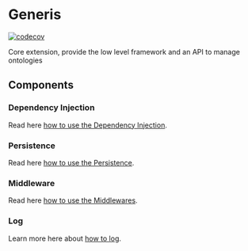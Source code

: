 Generis
=======

[![codecov](https://codecov.io/gh/oat-sa/generis/branch/master/graph/badge.svg?token=vg7OS2U3A7)](https://codecov.io/gh/oat-sa/generis)

Core extension, provide the low level framework and an API to manage ontologies

## Components

### Dependency Injection

Read here [how to use the Dependency Injection](./core/DependencyInjection/README.md).

### Persistence

Read here [how to use the Persistence](./common/persistence/README.md).

### Middleware

Read here [how to use the Middlewares](./core/Middleware/README.md).

### Log

Learn more here about [how to log](./common/oatbox/log/README.md).
